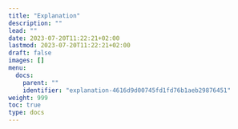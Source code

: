 ```yaml
---
title: "Explanation"
description: ""
lead: ""
date: 2023-07-20T11:22:21+02:00
lastmod: 2023-07-20T11:22:21+02:00
draft: false
images: []
menu:
  docs:
    parent: ""
    identifier: "explanation-4616d9d00745fd1fd76b1aeb29876451"
weight: 999
toc: true
type: docs
---
```

